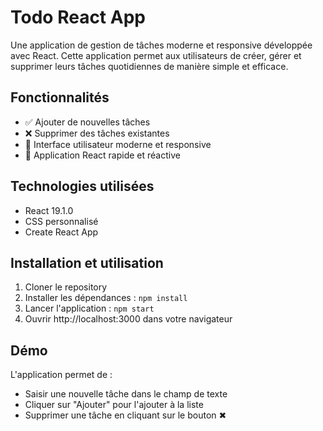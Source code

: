 # Todo React App

Une application de gestion de tâches moderne et responsive développée avec React. Cette application permet aux utilisateurs de créer, gérer et supprimer leurs tâches quotidiennes de manière simple et efficace.

## Fonctionnalités

- ✅ Ajouter de nouvelles tâches
- ❌ Supprimer des tâches existantes
- 🎨 Interface utilisateur moderne et responsive
- 🚀 Application React rapide et réactive

## Technologies utilisées

- React 19.1.0
- CSS personnalisé
- Create React App

## Installation et utilisation

1. Cloner le repository
2. Installer les dépendances : `npm install`
3. Lancer l'application : `npm start`
4. Ouvrir http://localhost:3000 dans votre navigateur

## Démo

L'application permet de :
- Saisir une nouvelle tâche dans le champ de texte
- Cliquer sur "Ajouter" pour l'ajouter à la liste
- Supprimer une tâche en cliquant sur le bouton ✖
